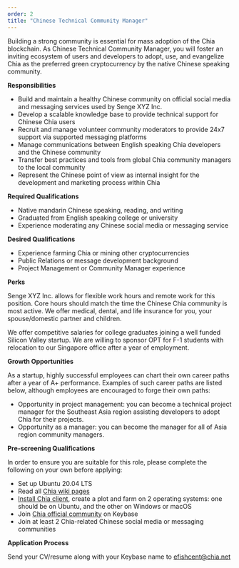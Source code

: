 ```yaml
---
order: 2
title: "Chinese Technical Community Manager"
---
```


Building a strong community is essential for mass adoption of the Chia blockchain. As Chinese Technical Community Manager, you will foster an inviting ecosystem of users and developers to adopt, use, and evangelize Chia as the preferred green cryptocurrency by the native Chinese speaking community.

**Responsibilities**

* Build and maintain a healthy Chinese community on official social media and messaging services used by Senge XYZ Inc.
* Develop a scalable knowledge base to provide technical support for Chinese Chia users
* Recruit and manage volunteer community moderators to provide 24x7 support via supported messaging platforms
* Manage communications between English speaking Chia developers and the Chinese community
* Transfer best practices and tools from global Chia community managers to the local community
* Represent the Chinese point of view as internal insight for the development and marketing process within Chia


**Required Qualifications**

* Native mandarin Chinese speaking, reading, and writing
* Graduated from English speaking college or university
* Experience moderating any Chinese social media or messaging service


**Desired Qualifications**

* Experience farming Chia or mining other cryptocurrencies
* Public Relations or message development background
* Project Management or Community Manager experience

**Perks**

Senge XYZ Inc. allows for flexible work hours and remote work for this position. Core hours should match the time the Chinese Chia community is most active. We offer medical, dental, and life insurance for you, your spouse/domestic partner and children.

We offer competitive salaries for college graduates joining a well funded Silicon Valley startup. We are willing to sponsor OPT for F-1 students with relocation to our Singapore office after a year of employment.

**Growth Opportunities**

As a startup, highly successful employees can chart their own career paths after a year of A+ performance. Examples of such career paths are listed below, although employees are encouraged to forge their own paths:
* Opportunity in project management: you can become a technical project manager for the Southeast Asia region assisting developers to adopt Chia for their projects.
* Opportunity as a manager: you can become the manager for all of Asia region community managers.


**Pre-screening Qualifications**

In order to ensure you are suitable for this role, please complete the following on your own before applying:
* Set up Ubuntu 20.04 LTS
* Read all [Chia wiki pages](https://github.com/Chia-Network/chia-blockchain/wiki)
* [Install Chia client](https://www.chia.net/download/), create a plot and farm on 2 operating systems: one should be on Ubuntu, and the other on Windows or macOS
* Join [Chia official community](https://keybase.io/team/chia_network.public) on Keybase
* Join at least 2 Chia-related Chinese social media or messaging communities


**Application Process**

Send your CV/resume along with your Keybase name to [efishcent@chia.net](mailto:efishcent@chia.net)